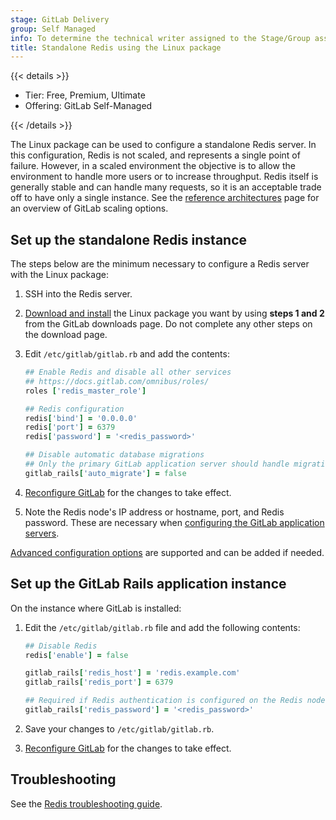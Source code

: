 ```yaml
---
stage: GitLab Delivery
group: Self Managed
info: To determine the technical writer assigned to the Stage/Group associated with this page, see https://handbook.gitlab.com/handbook/product/ux/technical-writing/#assignments
title: Standalone Redis using the Linux package
---
```


{{< details >}}

- Tier: Free, Premium, Ultimate
- Offering: GitLab Self-Managed

{{< /details >}}

The Linux package can be used to configure a standalone Redis server.
In this configuration, Redis is not scaled, and represents a single
point of failure. However, in a scaled environment the objective is to allow
the environment to handle more users or to increase throughput. Redis itself
is generally stable and can handle many requests, so it is an acceptable
trade off to have only a single instance. See the [reference architectures](../reference_architectures/_index.md)
page for an overview of GitLab scaling options.

## Set up the standalone Redis instance

The steps below are the minimum necessary to configure a Redis server with
the Linux package:

1. SSH into the Redis server.
1. [Download and install](https://about.gitlab.com/install/) the Linux
   package you want by using **steps 1 and 2** from the GitLab downloads page.
   Do not complete any other steps on the download page.

1. Edit `/etc/gitlab/gitlab.rb` and add the contents:

   ```ruby
   ## Enable Redis and disable all other services
   ## https://docs.gitlab.com/omnibus/roles/
   roles ['redis_master_role']

   ## Redis configuration
   redis['bind'] = '0.0.0.0'
   redis['port'] = 6379
   redis['password'] = '<redis_password>'

   ## Disable automatic database migrations
   ## Only the primary GitLab application server should handle migrations
   gitlab_rails['auto_migrate'] = false
   ```

1. [Reconfigure GitLab](../restart_gitlab.md#reconfigure-a-linux-package-installation) for the changes to take effect.
1. Note the Redis node's IP address or hostname, port, and
   Redis password. These are necessary when [configuring the GitLab application servers](#set-up-the-gitlab-rails-application-instance).

[Advanced configuration options](https://docs.gitlab.com/omnibus/settings/redis.html)
are supported and can be added if needed.

## Set up the GitLab Rails application instance

On the instance where GitLab is installed:

1. Edit the `/etc/gitlab/gitlab.rb` file and add the following contents:

   ```ruby
   ## Disable Redis
   redis['enable'] = false

   gitlab_rails['redis_host'] = 'redis.example.com'
   gitlab_rails['redis_port'] = 6379

   ## Required if Redis authentication is configured on the Redis node
   gitlab_rails['redis_password'] = '<redis_password>'
   ```

1. Save your changes to `/etc/gitlab/gitlab.rb`.

1. [Reconfigure GitLab](../restart_gitlab.md#reconfigure-a-linux-package-installation) for the changes to take effect.

## Troubleshooting

See the [Redis troubleshooting guide](troubleshooting.md).
